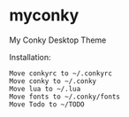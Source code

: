 # myconky
My Conky Desktop Theme

Installation:

```
Move conkyrc to ~/.conkyrc
Move conky to ~/.conky
Move lua to ~/.lua
Move fonts to ~/.conky/fonts
Move Todo to ~/TODO
```
